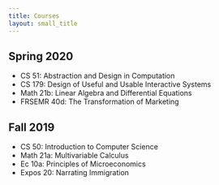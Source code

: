 ```yaml
---
title: Courses
layout: small_title
---
```


## Spring 2020
* CS 51: Abstraction and Design in Computation
* CS 179: Design of Useful and Usable Interactive Systems
* Math 21b: Linear Algebra and Differential Equations
* FRSEMR 40d: The Transformation of Marketing

## Fall 2019
* CS 50: Introduction to Computer Science
* Math 21a: Multivariable Calculus
* Ec 10a: Principles of Microeconomics
* Expos 20: Narrating Immigration
